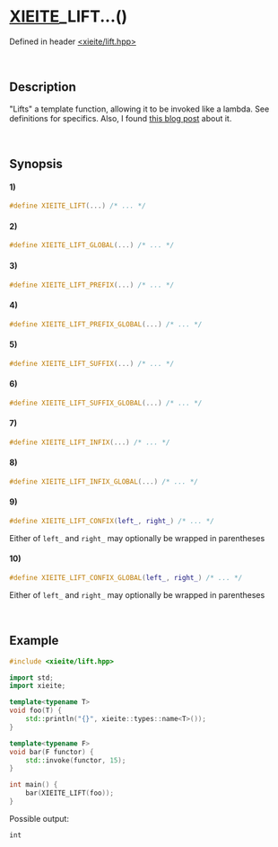 # [XIEITE](../../macros.md)\_LIFT...\(\)
Defined in header [<xieite/lift.hpp>](../../../include/xieite/lift.hpp)

&nbsp;

## Description
"Lifts" a template function, allowing it to be invoked like a lambda. See definitions for specifics. Also, I found [this blog post](https://devcodef1.com/news/1167084/lift-f-macro-behavior) about it.

&nbsp;

## Synopsis
#### 1)
```cpp
#define XIEITE_LIFT(...) /* ... */
```
#### 2)
```cpp
#define XIEITE_LIFT_GLOBAL(...) /* ... */
```
#### 3)
```cpp
#define XIEITE_LIFT_PREFIX(...) /* ... */
```
#### 4)
```cpp
#define XIEITE_LIFT_PREFIX_GLOBAL(...) /* ... */
```
#### 5)
```cpp
#define XIEITE_LIFT_SUFFIX(...) /* ... */
```
#### 6)
```cpp
#define XIEITE_LIFT_SUFFIX_GLOBAL(...) /* ... */
```
#### 7)
```cpp
#define XIEITE_LIFT_INFIX(...) /* ... */
```
#### 8)
```cpp
#define XIEITE_LIFT_INFIX_GLOBAL(...) /* ... */
```
#### 9)
```cpp
#define XIEITE_LIFT_CONFIX(left_, right_) /* ... */
```
Either of `left_` and `right_` may optionally be wrapped in parentheses
#### 10)
```cpp
#define XIEITE_LIFT_CONFIX_GLOBAL(left_, right_) /* ... */
```
Either of `left_` and `right_` may optionally be wrapped in parentheses

&nbsp;

## Example
```cpp
#include <xieite/lift.hpp>

import std;
import xieite;

template<typename T>
void foo(T) {
    std::println("{}", xieite::types::name<T>());
}

template<typename F>
void bar(F functor) {
    std::invoke(functor, 15);
}

int main() {
    bar(XIEITE_LIFT(foo));
}
```
Possible output:
```
int
```
